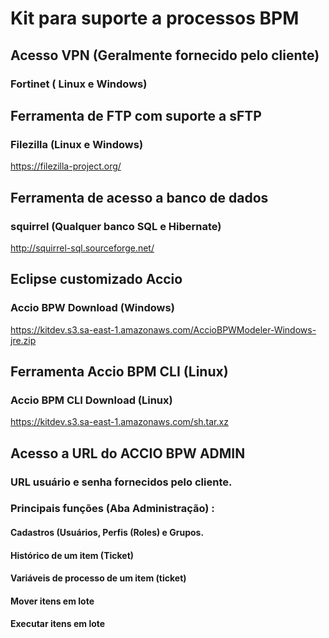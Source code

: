 # Kit para suporte a processos BPM

## Acesso VPN (Geralmente fornecido pelo cliente)

### Fortinet ( Linux e Windows)


## Ferramenta de FTP com suporte a sFTP 

### Filezilla (Linux e Windows) 
https://filezilla-project.org/
	

## Ferramenta de acesso a banco de dados

### squirrel (Qualquer banco SQL e Hibernate)
http://squirrel-sql.sourceforge.net/


## Eclipse customizado Accio

### Accio BPW Download (Windows)
https://kitdev.s3.sa-east-1.amazonaws.com/AccioBPWModeler-Windows-jre.zip

## Ferramenta Accio BPM CLI (Linux)

### Accio BPM CLI Download (Linux)
https://kitdev.s3.sa-east-1.amazonaws.com/sh.tar.xz
 	
 	
## Acesso a URL do ACCIO BPW ADMIN 

### URL usuário e senha fornecidos pelo cliente.
	
### Principais funções (Aba Administração) :
	
#### Cadastros (Usuários, Perfis (Roles) e Grupos.

#### Histórico de um item (Ticket)
	
#### Variáveis de processo de um item (ticket)
		
#### Mover itens em lote
	
#### Executar itens em lote


	